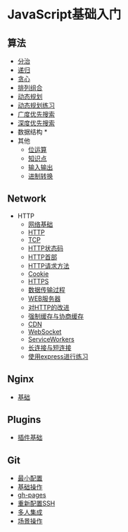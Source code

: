 # JavaScript基础入门

## 算法
- [分治](./算法/分治.md)
- [递归](./算法/递归.md)
- [贪心](./算法/贪心.md)
- [排列组合](./算法/排列组合.md)
- [动态规划](./算法/动态规划.md)
- [动态规划练习](./算法/动态规划练习.md)
- [广度优先搜索](./算法/广度优先搜索.md)
- [深度优先搜索](./算法/深度优先搜索.md)
- 数据结构
  * 
- 其他
  * [位运算](./算法/位运算.md)
  * [知识点](./算法/知识点.md)
  * [输入输出](./算法/输入输出.md)
  * [进制转换](./算法/进制转换.md)
  
## Network
- HTTP
  * [网络基础](./Network/网络基础.md)
  * [HTTP](./Network/HTTP.md)
  * [TCP](./Network/TCP.md)
  * [HTTP状态码](./Network/HTTP状态码.md)
  * [HTTP首部](./Network/HTTP首部.md)
  * [HTTP请求方法](./Network/HTTP请求方法.md)
  * [Cookie](./Network/Cookie.md)
  * [HTTPS](./Network/HTTPS.md)
  * [数据传输过程](./Network/数据传输过程.md)
  * [WEB服务器](./Network/WEB服务器.md)
  * [对HTTP的改进](./Network/对HTTP的改进.md)
  * [强制缓存与协商缓存](./Network/强制缓存与协商缓存.md)
  * [CDN](./Network/CDN.md)
  * [WebSocket](./Network/WebSocket.md)
  * [ServiceWorkers](./Network/ServiceWorkers.md)
  * [长连接与短连接](./Network/长连接与短连接.md)
  * [使用express进行练习](./Network/使用express进行练习.md)

## Nginx
- [基础](./Nginx/基础.md)

## Plugins
- [插件基础](./Plugins/插件基础.md)

## Git
- [最小配置](./Git/最小配置.md)
- [基础操作](./Git/基础操作.md)
- [gh-pages](./Git/gh-pages.md)
- [重新配置SSH](./Git/重新配置SSH.md)
- [多人集成](./Git/多人集成.md)
- [场景操作](./Git/场景操作.md)